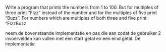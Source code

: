 

Write a program that prints the numbers from 1 to 100. 
But for multiples of three print “Fizz” instead of the number and for the multiples of five print “Buzz”. For numbers which are multiples of both three and five print “FizzBuzz


neem de bovenstaande implementatie en pas die aan zodat de gebruiker 2 invoervelden kan vullen met een start getal en een eind getal. De implementatie 
